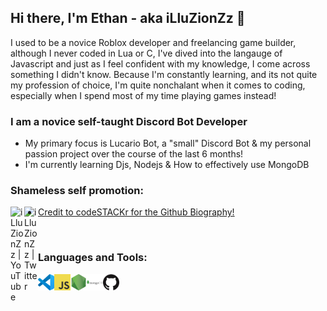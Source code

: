 ## Hi there, I'm Ethan - aka iLluZionZz 👋 

I used to be a novice Roblox developer and freelancing game builder, although I never coded in Lua or C, I've dived into the langauge of Javascript and just as I feel confident with my knowledge, I come across something I didn't know. Because I'm constantly learning, and its not quite my profession of choice, I'm quite nonchalant when it comes to coding, especially when I spend most of my time playing games instead!

### I am a novice self-taught Discord Bot Developer

- My primary focus is Lucario Bot, a "small" Discord Bot & my personal passion project over the course of the last 6 months!
- I'm currently learning Djs, Nodejs & How to effectively use MongoDB

### Shameless self promotion:

[<img align="left" alt="iLluZionZz | YouTube" width="22px" src="https://cdn.jsdelivr.net/npm/simple-icons@v3/icons/youtube.svg" />][youtube]
[<img align="left" alt="iLluZionZz | Twitter" width="22px" src="https://cdn.jsdelivr.net/npm/simple-icons@v3/icons/twitter.svg" />][twitter]
- [Credit to codeSTACKr for the Github Biography!](https://youtu.be/ECuqb5Tv9qI)

<br />

### Languages and Tools:

[<img align="left" alt="Visual Studio Code" width="26px" src="https://raw.githubusercontent.com/github/explore/80688e429a7d4ef2fca1e82350fe8e3517d3494d/topics/visual-studio-code/visual-studio-code.png" />][placeholder]
[<img align="left" alt="JavaScript" width="26px" src="https://raw.githubusercontent.com/github/explore/80688e429a7d4ef2fca1e82350fe8e3517d3494d/topics/javascript/javascript.png" />][placeholder]
[<img align="left" alt="Node.js" width="26px" src="https://raw.githubusercontent.com/github/explore/80688e429a7d4ef2fca1e82350fe8e3517d3494d/topics/nodejs/nodejs.png" />][placeholder]
[<img align="left" alt="MongoDB" width="26px" src="https://raw.githubusercontent.com/github/explore/80688e429a7d4ef2fca1e82350fe8e3517d3494d/topics/mongodb/mongodb.png" />][placeholder]
[<img align="left" alt="GitHub" width="26px" src="https://raw.githubusercontent.com/github/explore/78df643247d429f6cc873026c0622819ad797942/topics/github/github.png" />][placeholder]

<br />
<br />

[twitter]: https://twitter.com/iLIuZionZz
[youtube]: https://www.youtube.com/channel/UCgjeFArtdf-rxHlKJCNg-yw
[placeholder]: https://youtu.be/dQw4w9WgXcQ

